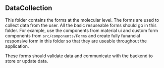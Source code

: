 ## DataCollection

This folder contains the forms at the molecular level. The forms are used to collect data from the user.
All the basic resuseable forms should go in this folder. For example, use the components from material ui and custom form components from `src/components/Forms` and create fully funancial responsive form in this folder so that they are useable throughout the application.

These forms should validate data and communicate with the backend to store or update data.
